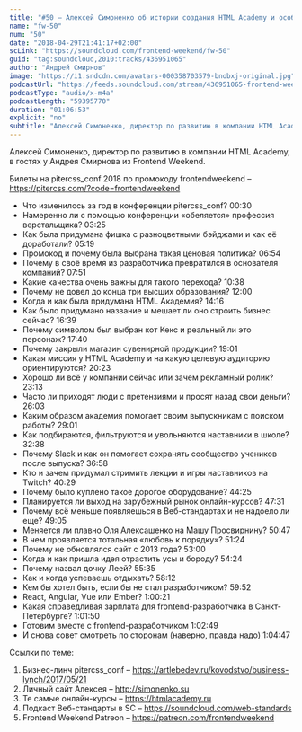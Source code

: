 ```yaml
---
title: "#50 – Алексей Симоненко об истории создания HTML Academy и особенностях pitercss_conf"
name: "fw-50"
num: "50"
date: "2018-04-29T21:41:17+02:00"
scLink: "https://soundcloud.com/frontend-weekend/fw-50"
guid: "tag:soundcloud,2010:tracks/436951065"
author: "Андрей Смирнов"
image: "https://i1.sndcdn.com/avatars-000358703579-bnobxj-original.jpg"
podcastUrl: "https://feeds.soundcloud.com/stream/436951065-frontend-weekend-fw-50.m4a"
podcastType: "audio/x-m4a"
podcastLength: "59395770"
duration: "01:06:53"
explicit: "no"
subtitle: "Алексей Симоненко, директор по развитию в компании HTML Academy, в гостях у Андрея Смирнова из Frontend Weekend. "
---
```

Алексей Симоненко, директор по развитию в компании HTML Academy, в гостях у Андрея Смирнова из Frontend Weekend.  

Билеты на pitercss_conf 2018 по промокоду frontendweekend – https://pitercss.com/?code=frontendweekend

- Что изменилось за год в конференции pitercss_conf? 00:30
- Намеренно ли с помощью конференции «обеляется» профессия верстальщика? 03:25
- Как была придумана фишка с разноцветными бэйджами и как её доработали? 05:19
- Промокод и почему была выбрана такая ценовая политика? 06:54
- Почему в своё время из разработчика превратился в основателя компаний? 07:51
- Какие качества очень важны для такого перехода? 10:38
- Почему не довел до конца три высших образования? 12:00
- Когда и как была придумана HTML Академия? 14:16
- Как было придумано название и мешает ли оно строить бизнес сейчас? 16:39
- Почему символом был выбран кот Кекс и реальный ли это персонаж? 17:40
- Почему закрыли магазин сувенирной продукции? 19:01
- Какая миссия у HTML Academy и на какую целевую аудиторию ориентируются? 20:23
- Хорошо ли всё у компании сейчас или зачем рекламный ролик? 23:13
- Часто ли приходят люди с претензиями и просят назад свои деньги? 26:03
- Каким образом академия помогает своим выпускникам с поиском работы? 29:01
- Как подбираются, фильтруются и увольняются наставники в школе? 32:38
- Почему Slack и как он помогает сохранять сообщество учеников после выпуска? 36:58
- Кто и зачем придумал стримить лекции и игры наставников на Twitch? 40:29
- Почему было куплено такое дорогое оборудование? 44:25
- Планируется ли выход на зарубежный рынок онлайн-курсов? 47:31
- Почему всё меньше появляешься в Веб-стандартах и не надоело ли еще? 49:05
- Меняется ли плавно Оля Алексашенко на Машу Просвирнину? 50:47
- В чем проявляется тотальная «любовь к порядку»? 51:24
- Почему не обновлялся сайт с 2013 года? 53:00
- Когда и как пришла идея отрастить усы и бороду? 54:24
- Почему назвал дочку Леей? 55:35
- Как и когда успеваешь отдыхать? 58:12
- Кем бы хотел быть, если бы не стал разработчиком? 59:52
- React, Angular, Vue или Ember? 1:00:21
- Какая справедливая зарплата для frontend-разработчика в Санкт-Петербурге? 1:01:50
- Готовим вместе с frontend-разработчиком 1:02:49
- И снова совет смотреть по сторонам (наверно, правда надо) 1:04:47

Ссылки по теме:
1) Бизнес-линч pitercss_conf – https://artlebedev.ru/kovodstvo/business-lynch/2017/05/21
2) Личный сайт Алексея – http://simonenko.su
3) Те самые онлайн-курсы – https://htmlacademy.ru 
4) Подкаст Веб-стандарты в SC – https://soundcloud.com/web-standards
5) Frontend Weekend Patreon – https://patreon.com/frontendweekend
